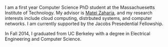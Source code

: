 I am a first year Computer Science PhD student at the Massachuesetts Institute
of Technology. My advisor is [Matei
Zaharia](http://people.csail.mit.edu/matei/), and my research interests include
cloud computing, distrbuted systems, and computer networks. I am currently
supported by the Jacobs Presedential Fellowship.

In Fall 2014, I graduated from UC Berkeley with a degree in Electrical
Engineering and Computer Science.
